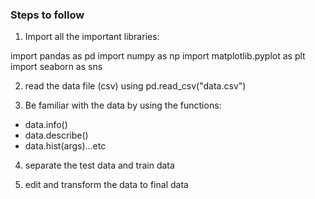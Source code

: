 ### Steps to follow

1. Import all the important libraries:

import pandas as pd
import numpy as np
import matplotlib.pyplot as plt
import seaborn as sns

2. read the data file (csv) using pd.read_csv("data.csv")

3. Be familiar with the data by using the functions:

- data.info()
- data.describe()
- data.hist(args)...etc

4. separate the test data and train data

5. edit and transform the data to final data
